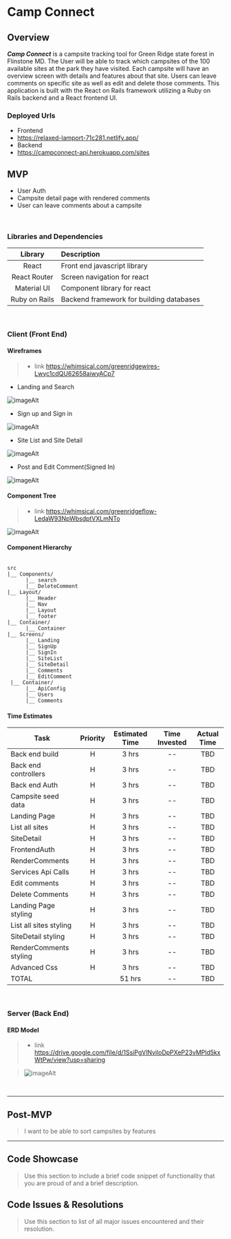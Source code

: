 # Camp Connect

## Overview

_**Camp Connect**_ is a campsite tracking tool for Green Ridge state forest in Flinstone MD.  The User will be able to track which campsites of the 100 available sites at the park they have visited.  Each campsite will have an overview screen with details and features about that site.  Users can leave comments on specific site as well as edit and delete those comments. This application is built with the React on Rails framework utilizing a Ruby on Rails backend and a React frontend UI.
<br>

### Deployed Urls

- Frontend
- https://relaxed-lamport-71c281.netlify.app/
- Backend
- https://campconnect-api.herokuapp.com/sites

## MVP

- User Auth
- Campsite detail page with rendered comments
- User can leave comments about a campsite


<br>

### Libraries and Dependencies

|     Library      | Description                                |
| :--------------: | :----------------------------------------- |
|      React       | Front end javascript library|
|   React Router   | Screen navigation for react |
|    Material UI   | Component library for react |
|   Ruby on Rails  | Backend framework for building databases |


<br>

### Client (Front End)

#### Wireframes

> - link https://whimsical.com/greenridgewires-Lwyc1cdQU62658aiwyACp7

- Landing and Search

![imageAlt](https://i.imgur.com/fBQNFf6.png)

- Sign up and Sign in

![imageAlt](https://i.imgur.com/a3cY09e.png)

- Site List and Site Detail

![imageAlt](https://i.imgur.com/B2Cf6jR.png)

- Post and Edit Comment(Signed In)

![imageAlt](https://i.imgur.com/4nYzxzU.png)

#### Component Tree

> - link https://whimsical.com/greenridgeflow-LedaW93NpWbsdptVXLmNTo

![imageAlt](https://i.imgur.com/NJSjCNa.png)

#### Component Hierarchy

``` structure

src
|__ Components/
      |__ search
      |__ DeleteComment
|__ Layout/
      |__ Header
      |__ Nav
      |__ Layout
      |__ footer
|__ Container/
      |__ Container
|__ Screens/
      |__ Landing
      |__ SignUp
      |__ SignIn
      |__ SiteList
      |__ SiteDetail
      |__ Comments
      |__ EditComment
 |__ Container/
      |__ ApiConfig
      |__ Users
      |__ Comments

```

#### Time Estimates


| Task                | Priority | Estimated Time | Time Invested | Actual Time |
| ------------------- | :------: | :------------: | :-----------: | :---------: |
| Back end build  |    H     |     3 hrs      |     --     |     TBD     |
| Back end controllers  |    H     |     3 hrs      |     --     |     TBD     |
|Back end Auth |    H     |     3 hrs      |     --    |     TBD     |
| Campsite seed data |    H     |     3 hrs      |    --     |     TBD     |
| Landing Page |    H     |     3 hrs      |     --     |     TBD     |
| List all sites |    H     |     3 hrs      |     --     |     TBD     |
| SiteDetail |    H     |     3 hrs      |     --     |     TBD     |
| FrontendAuth |    H     |     3 hrs      |     --     |     TBD     |
| RenderComments |    H     |     3 hrs      |     --     |     TBD     |
| Services Api Calls |    H     |     3 hrs      |     --     |     TBD     |
| Edit comments |    H     |     3 hrs      |     --     |     TBD     |
| Delete Comments |    H     |     3 hrs      |     --     |     TBD     |
| Landing Page styling|    H     |     3 hrs      |     --     |     TBD     |
| List all sites styling|    H     |     3 hrs      |     --     |     TBD     |
| SiteDetail styling|    H     |     3 hrs      |     --     |     TBD     |
| RenderComments styling|    H     |     3 hrs      |     --     |     TBD     |
| Advanced Css |    H     |     3 hrs      |     --     |     TBD     |
| TOTAL               |          |     51 hrs      |    --     |     TBD     |


<br>

### Server (Back End)

#### ERD Model

> - link https://drive.google.com/file/d/1SsiPgVlNviloDpPXeP23vMPld5kxWtPw/view?usp=sharing

> ![imageAlt](https://i.imgur.com/AuoN2Uy.png)

<br>

***

## Post-MVP

> I want to be able to sort campsites by features

***

## Code Showcase

> Use this section to include a brief code snippet of functionality that you are proud of and a brief description.

## Code Issues & Resolutions

> Use this section to list of all major issues encountered and their resolution.
